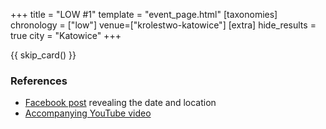 +++
title = "LOW #1"
template = "event_page.html"
[taxonomies]
chronology = ["low"]
venue=["krolestwo-katowice"]
[extra]
hide_results = true
city = "Katowice"
+++

{{ skip_card() }}

### References

* [Facebook post](https://www.facebook.com/permalink.php?story_fbid=953679250090327&id=61564064601704&substory_index=953679250090327) revealing the date and location
* [Accompanying YouTube video](https://www.youtube.com/watch?v=VltQ9RVeoOk)
